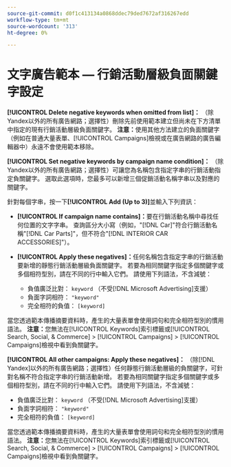 ```yaml
---
source-git-commit: d0f1c413134a0868ddec79ded7672af316267edd
workflow-type: tm+mt
source-wordcount: '313'
ht-degree: 0%

---
```

# 文字廣告範本 — 行銷活動層級負面關鍵字設定

**[!UICONTROL Delete negative keywords when omitted from list]：** （除Yandex以外的所有廣告網路；選擇性）刪除先前使用範本建立但尚未在下方清單中指定的現有行銷活動層級負面關鍵字。 **注意：**&#x200B;使用其他方法建立的負面關鍵字（例如在普通大量表單、[!UICONTROL Campaigns]檢視或在廣告網路的廣告編輯器中）永遠不會使用範本移除。

**[!UICONTROL Set negative keywords by campaign name condition]：** （除Yandex以外的所有廣告網路；選擇性）可讓您為名稱包含指定字串的行銷活動指定負關鍵字。 選取此選項時，您最多可以新增三個促銷活動名稱字串以及對應的關鍵字。

針對每個字串，按一下&#x200B;**[!UICONTROL Add (Up to 3)]**&#x200B;並輸入下列資訊：

* **[!UICONTROL If campaign name contains]：**&#x200B;要在行銷活動名稱中尋找任何位置的文字字串。 查詢區分大小寫（例如，&quot;[!DNL Car]&quot;符合行銷活動名稱&quot;[!DNL Car Parts]&quot;，但不符合&quot;[!DNL INTERIOR CAR ACCESSORIES]&quot;）。

* **[!UICONTROL Apply these negatives]：**&#x200B;任何名稱包含指定字串的行銷活動要新增的靜態行銷活動層級負面關鍵字。 若要為相同關鍵字指定多個關鍵字或多個相符型別，請在不同的行中輸入它們。 請使用下列語法，不含減號：

   * 負值廣泛比對： `keyword` （不受[!DNL Microsoft Advertising]支援）
   * 負面字詞相符： `"keyword"`
   * 完全相符的負值： `[keyword]`

當您透過範本傳播摘要資料時，產生的大量表單會使用詞句和完全相符型別的慣用語法。 **注意：**&#x200B;您無法在[!UICONTROL Keywords]索引標籤或[!UICONTROL Search, Social, & Commerce] > [!UICONTROL Campaigns] > [!UICONTROL Campaigns]檢視中看到負關鍵字。

**[!UICONTROL All other campaigns: Apply these negatives]：** （除[!DNL Yandex]以外的所有廣告網路；選擇性）任何靜態行銷活動層級的負關鍵字，可針對名稱不符合指定字串的行銷活動新增。 若要為相同關鍵字指定多個關鍵字或多個相符型別，請在不同的行中輸入它們。 請使用下列語法，不含減號：

* 負值廣泛比對： `keyword` （不受[!DNL Microsoft Advertising]支援）
* 負面字詞相符： `"keyword"`
* 完全相符的負值： `[keyword]`

當您透過範本傳播摘要資料時，產生的大量表單會使用詞句和完全相符型別的慣用語法。 **注意：**&#x200B;您無法在[!UICONTROL Keywords]索引標籤或[!UICONTROL Search, Social, & Commerce] > [!UICONTROL Campaigns] > [!UICONTROL Campaigns]檢視中看到負關鍵字。
